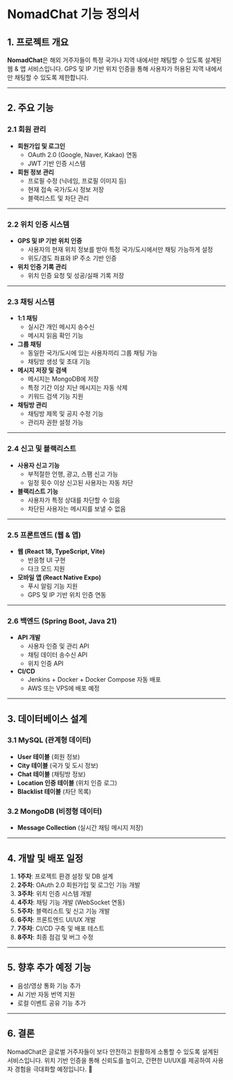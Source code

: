 # NomadChat 기능 정의서

## 1. 프로젝트 개요

**NomadChat**은 해외 거주자들이 특정 국가나 지역 내에서만 채팅할 수 있도록 설계된 웹 & 앱 서비스입니다. GPS 및 IP 기반 위치 인증을 통해 사용자가 허용된 지역 내에서만 채팅할 수 있도록 제한합니다.

---

## 2. 주요 기능

### 2.1 회원 관리

- **회원가입 및 로그인**
  - OAuth 2.0 (Google, Naver, Kakao) 연동
  - JWT 기반 인증 시스템
- **회원 정보 관리**
  - 프로필 수정 (닉네임, 프로필 이미지 등)
  - 현재 접속 국가/도시 정보 저장
  - 블랙리스트 및 차단 관리

---

### 2.2 위치 인증 시스템

- **GPS 및 IP 기반 위치 인증**
  - 사용자의 현재 위치 정보를 받아 특정 국가/도시에서만 채팅 가능하게 설정
  - 위도/경도 좌표와 IP 주소 기반 인증
- **위치 인증 기록 관리**
  - 위치 인증 요청 및 성공/실패 기록 저장

---

### 2.3 채팅 시스템

- **1:1 채팅**
  - 실시간 개인 메시지 송수신
  - 메시지 읽음 확인 기능
- **그룹 채팅**
  - 동일한 국가/도시에 있는 사용자끼리 그룹 채팅 가능
  - 채팅방 생성 및 초대 기능
- **메시지 저장 및 검색**
  - 메시지는 MongoDB에 저장
  - 특정 기간 이상 지난 메시지는 자동 삭제
  - 키워드 검색 기능 지원
- **채팅방 관리**
  - 채팅방 제목 및 공지 수정 기능
  - 관리자 권한 설정 가능

---

### 2.4 신고 및 블랙리스트

- **사용자 신고 기능**
  - 부적절한 언행, 광고, 스팸 신고 가능
  - 일정 횟수 이상 신고된 사용자는 자동 차단
- **블랙리스트 기능**
  - 사용자가 특정 상대를 차단할 수 있음
  - 차단된 사용자는 메시지를 보낼 수 없음

---

### 2.5 프론트엔드 (웹 & 앱)

- **웹 (React 18, TypeScript, Vite)**
  - 반응형 UI 구현
  - 다크 모드 지원
- **모바일 앱 (React Native Expo)**
  - 푸시 알림 기능 지원
  - GPS 및 IP 기반 위치 인증 연동

---

### 2.6 백엔드 (Spring Boot, Java 21)

- **API 개발**
  - 사용자 인증 및 관리 API
  - 채팅 데이터 송수신 API
  - 위치 인증 API
- **CI/CD**
  - Jenkins + Docker + Docker Compose 자동 배포
  - AWS 또는 VPS에 배포 예정

---

## 3. 데이터베이스 설계

### 3.1 MySQL (관계형 데이터)

- **User 테이블** (회원 정보)
- **City 테이블** (국가 및 도시 정보)
- **Chat 테이블** (채팅방 정보)
- **Location 인증 테이블** (위치 인증 로그)
- **Blacklist 테이블** (차단 목록)

### 3.2 MongoDB (비정형 데이터)

- **Message Collection** (실시간 채팅 메시지 저장)

---

## 4. 개발 및 배포 일정

1. **1주차**: 프로젝트 환경 설정 및 DB 설계
2. **2주차**: OAuth 2.0 회원가입 및 로그인 기능 개발
3. **3주차**: 위치 인증 시스템 개발
4. **4주차**: 채팅 기능 개발 (WebSocket 연동)
5. **5주차**: 블랙리스트 및 신고 기능 개발
6. **6주차**: 프론트엔드 UI/UX 개발
7. **7주차**: CI/CD 구축 및 배포 테스트
8. **8주차**: 최종 점검 및 버그 수정

---

## 5. 향후 추가 예정 기능

- 음성/영상 통화 기능 추가
- AI 기반 자동 번역 지원
- 로컬 이벤트 공유 기능 추가

---

## 6. 결론

NomadChat은 글로벌 거주자들이 보다 안전하고 원활하게 소통할 수 있도록 설계된 서비스입니다. 위치 기반 인증을 통해 신뢰도를 높이고, 간편한 UI/UX를 제공하여 사용자 경험을 극대화할 예정입니다. 🚀

